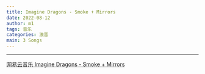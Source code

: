 ```yaml
---
title: Imagine Dragons - Smoke + Mirrors
date: 2022-08-12
author: m1
tags: 音乐
categories: 浊音
main: 3 Songs
---
```


<link rel="stylesheet" href="/css/APlayer.min.css">
<div id="aplayer"></div>
<script src="/js/APlayer.min.js"></script>
<script>
    const ap = new APlayer({
    container: document.getElementById('aplayer'),
    lrcType: 3,
    loop: 'none',
    audio: [
        {
        name: 'I Bet My Life',
        artist: 'Imagine Dragons',
        url: '1-05 I Bet My Life.m4a',
        cover: 'Cover.jpg',
        lrc: '1-05 I Bet My Life.lrc',
        },
        {
        name: 'Trouble',
        artist: 'Imagine Dragons',
        url: '1-10 Trouble.m4a',
        cover: 'Cover.jpg',
        lrc: '1-10 Trouble.lrc',
        },
        {
        name: 'The Unknown',
        artist: 'Imagine Dragons',
        url: '2-02 The Unknown.m4a',
        cover: 'Cover.jpg',
        lrc: '2-02 The Unknown.lrc',
        }
    ]
});
</script>

---

[网易云音乐 Imagine Dragons - Smoke + Mirrors](https://music.163.com/#/album?id=3102776)